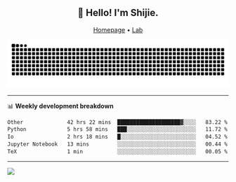 <h2 align="center">👋 Hello! I'm Shijie.</h2>
<p align="center">
  <a href="https://xu-shi-jie.github.io"> Homepage</a> •
  <a href="https://onodalab.ees.hokudai.ac.jp"> Lab </a>
</p>

![Snake animation](https://github.com/xu-shi-jie/xu-shi-jie/blob/output/github-snake.svg)


-------

📊 **Weekly development breakdown**
<!--START_SECTION:waka-->

```txt
Other              42 hrs 22 mins  ████████████████████▓░░░░   83.22 %
Python             5 hrs 58 mins   ███░░░░░░░░░░░░░░░░░░░░░░   11.72 %
Io                 2 hrs 18 mins   █░░░░░░░░░░░░░░░░░░░░░░░░   04.52 %
Jupyter Notebook   13 mins         ░░░░░░░░░░░░░░░░░░░░░░░░░   00.44 %
TeX                1 min           ░░░░░░░░░░░░░░░░░░░░░░░░░   00.05 %
```

<!--END_SECTION:waka-->

-------
![](https://komarev.com/ghpvc/?username=xu-shi-jie&style=flat-square&color=blue) 
